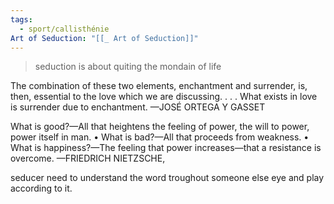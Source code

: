 ```yaml
---
tags:
  - sport/callisthénie
Art of Seduction: "[[_ Art of Seduction]]"
---
```

> seduction is about quiting the mondain of life

The combination of these
two elements, enchantment
and surrender, is, then,
essential to the love which
we are discussing. . . .
What exists in love is
surrender due to
enchantment.
—JOSÉ ORTEGA Y GASSET

What is good?—All that
heightens the feeling of
power, the will to power,
power itself in man. •
What is bad?—All that
proceeds from weakness. •
What is happiness?—The
feeling that power
increases—that a resistance
is overcome.
—FRIEDRICH NIETZSCHE,


seducer need to understand the word troughout someone else eye and play according to it.